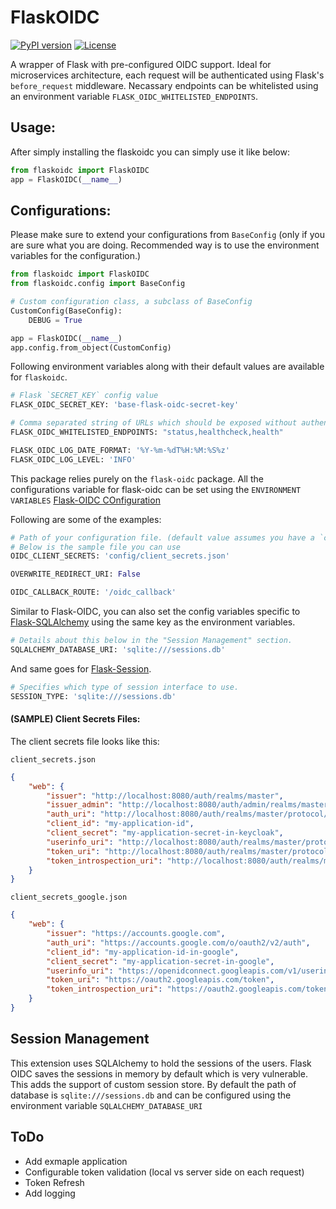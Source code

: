 # FlaskOIDC
[![PyPI version](https://badge.fury.io/py/flaskoidc.svg)](https://badge.fury.io/py/flaskoidc)
[![License](http://img.shields.io/:license-Apache%202-blue.svg)](LICENSE)

A wrapper of Flask with pre-configured OIDC support. Ideal for microservices architecture, each request will be authenticated using Flask's `before_request` middleware. Necassary endpoints can be whitelisted using an environment variable `FLASK_OIDC_WHITELISTED_ENDPOINTS`. 

## Usage:

After simply installing the flaskoidc you can simply use it like below:

```python
from flaskoidc import FlaskOIDC
app = FlaskOIDC(__name__)
``` 

## Configurations:

Please make sure to extend your configurations from `BaseConfig` (only if you are sure what you are doing. Recommended way is to use the environment variables for the configuration.)

```python
from flaskoidc import FlaskOIDC
from flaskoidc.config import BaseConfig

# Custom configuration class, a subclass of BaseConfig
CustomConfig(BaseConfig):
    DEBUG = True

app = FlaskOIDC(__name__)
app.config.from_object(CustomConfig)

```

Following environment variables along with their default values are available for `flaskoidc`. 

```python
# Flask `SECRET_KEY` config value
FLASK_OIDC_SECRET_KEY: 'base-flask-oidc-secret-key'

# Comma separated string of URLs which should be exposed without authentication, else all request will be authenticated.
FLASK_OIDC_WHITELISTED_ENDPOINTS: "status,healthcheck,health"

FLASK_OIDC_LOG_DATE_FORMAT: '%Y-%m-%dT%H:%M:%S%z'
FLASK_OIDC_LOG_LEVEL: 'INFO'
```

This package relies purely on the `flask-oidc` package. All the configurations variable for flask-oidc
can be set using the `ENVIRONMENT VARIABLES`
[Flask-OIDC COnfiguration](https://flask-oidc.readthedocs.io/en/latest/#settings-reference)

Following are some of the examples: 
```python
# Path of your configuration file. (default value assumes you have a `config/client_secrets.json` available.
# Below is the sample file you can use
OIDC_CLIENT_SECRETS: 'config/client_secrets.json'

OVERWRITE_REDIRECT_URI: False

OIDC_CALLBACK_ROUTE: '/oidc_callback'
```

Similar to Flask-OIDC, you can also set the config variables specific to [Flask-SQLAlchemy](https://flask-sqlalchemy.palletsprojects.com/en/2.x/config/) using the same key as the environment variables.
```python
# Details about this below in the "Session Management" section.
SQLALCHEMY_DATABASE_URI: 'sqlite:///sessions.db'
```

And same goes for [Flask-Session](https://flask-session.readthedocs.io/en/latest/#configuration).
```python
# Specifies which type of session interface to use.
SESSION_TYPE: 'sqlite:///sessions.db'
```


#### (SAMPLE) Client Secrets Files:
The client secrets file looks like this:

`client_secrets.json`
```json
{
    "web": {
        "issuer": "http://localhost:8080/auth/realms/master",
        "issuer_admin": "http://localhost:8080/auth/admin/realms/master",
        "auth_uri": "http://localhost:8080/auth/realms/master/protocol/openid-connect/auth",
        "client_id": "my-application-id",
        "client_secret": "my-application-secret-in-keycloak",
        "userinfo_uri": "http://localhost:8080/auth/realms/master/protocol/openid-connect/userinfo",
        "token_uri": "http://localhost:8080/auth/realms/master/protocol/openid-connect/token",         
        "token_introspection_uri": "http://localhost:8080/auth/realms/master/protocol/openid-connect/token/introspect",
    }
}
```

`client_secrets_google.json`
```json
{
    "web": {
        "issuer": "https://accounts.google.com",
        "auth_uri": "https://accounts.google.com/o/oauth2/v2/auth",
        "client_id": "my-application-id-in-google",
        "client_secret": "my-application-secret-in-google",
        "userinfo_uri": "https://openidconnect.googleapis.com/v1/userinfo",
        "token_uri": "https://oauth2.googleapis.com/token",
        "token_introspection_uri": "https://oauth2.googleapis.com/tokeninfo"
    }
}

```

## Session Management
This extension uses SQLAlchemy to hold the sessions of the users. Flask OIDC saves the sessions in memory by default 
which is very vulnerable. This adds the support of custom session store. 
By default the path of database is `sqlite:///sessions.db` and can be configured using the environment variable `SQLALCHEMY_DATABASE_URI`


## ToDo
- Add exmaple application
- Configurable token validation (local vs server side on each request)
- Token Refresh
- Add logging

